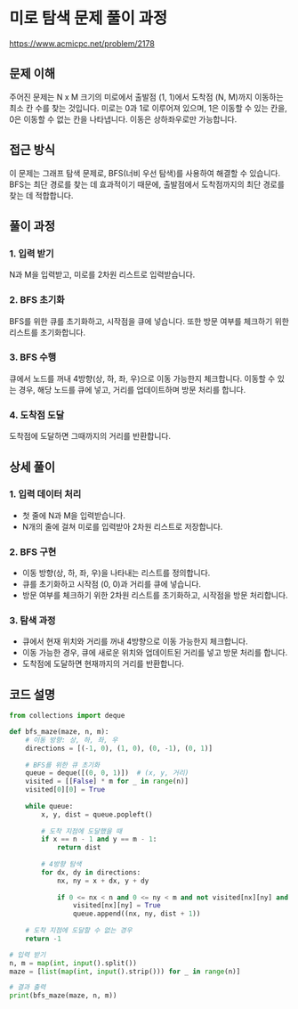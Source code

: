 # 미로 탐색 문제 풀이 과정

https://www.acmicpc.net/problem/2178

## 문제 이해

주어진 문제는 N x M 크기의 미로에서 출발점 (1, 1)에서 도착점 (N, M)까지 이동하는 최소 칸 수를 찾는 것입니다. 미로는 0과 1로 이루어져 있으며, 1은 이동할 수 있는 칸을, 0은 이동할 수 없는 칸을 나타냅니다. 이동은 상하좌우로만 가능합니다.

## 접근 방식

이 문제는 그래프 탐색 문제로, BFS(너비 우선 탐색)를 사용하여 해결할 수 있습니다. BFS는 최단 경로를 찾는 데 효과적이기 때문에, 출발점에서 도착점까지의 최단 경로를 찾는 데 적합합니다.

## 풀이 과정

### 1. 입력 받기

N과 M을 입력받고, 미로를 2차원 리스트로 입력받습니다.

### 2. BFS 초기화

BFS를 위한 큐를 초기화하고, 시작점을 큐에 넣습니다. 또한 방문 여부를 체크하기 위한 리스트를 초기화합니다.

### 3. BFS 수행

큐에서 노드를 꺼내 4방향(상, 하, 좌, 우)으로 이동 가능한지 체크합니다. 이동할 수 있는 경우, 해당 노드를 큐에 넣고, 거리를 업데이트하며 방문 처리를 합니다.

### 4. 도착점 도달

도착점에 도달하면 그때까지의 거리를 반환합니다.

## 상세 풀이

### 1. 입력 데이터 처리

- 첫 줄에 N과 M을 입력받습니다.
- N개의 줄에 걸쳐 미로를 입력받아 2차원 리스트로 저장합니다.

### 2. BFS 구현

- 이동 방향(상, 하, 좌, 우)을 나타내는 리스트를 정의합니다.
- 큐를 초기화하고 시작점 (0, 0)과 거리를 큐에 넣습니다.
- 방문 여부를 체크하기 위한 2차원 리스트를 초기화하고, 시작점을 방문 처리합니다.

### 3. 탐색 과정

- 큐에서 현재 위치와 거리를 꺼내 4방향으로 이동 가능한지 체크합니다.
- 이동 가능한 경우, 큐에 새로운 위치와 업데이트된 거리를 넣고 방문 처리를 합니다.
- 도착점에 도달하면 현재까지의 거리를 반환합니다.

## 코드 설명

```python
from collections import deque

def bfs_maze(maze, n, m):
    # 이동 방향: 상, 하, 좌, 우
    directions = [(-1, 0), (1, 0), (0, -1), (0, 1)]
    
    # BFS를 위한 큐 초기화
    queue = deque([(0, 0, 1)])  # (x, y, 거리)
    visited = [[False] * m for _ in range(n)]
    visited[0][0] = True
    
    while queue:
        x, y, dist = queue.popleft()
        
        # 도착 지점에 도달했을 때
        if x == n - 1 and y == m - 1:
            return dist
        
        # 4방향 탐색
        for dx, dy in directions:
            nx, ny = x + dx, y + dy
            
            if 0 <= nx < n and 0 <= ny < m and not visited[nx][ny] and maze[nx][ny] == 1:
                visited[nx][ny] = True
                queue.append((nx, ny, dist + 1))
    
    # 도착 지점에 도달할 수 없는 경우
    return -1

# 입력 받기
n, m = map(int, input().split())
maze = [list(map(int, input().strip())) for _ in range(n)]

# 결과 출력
print(bfs_maze(maze, n, m))
```